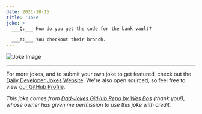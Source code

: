 ```yaml
---
date: 2021-10-15
title: 'Joke'
joke: >
  ___Q:___ How do you get the code for the bank vault?
  
  ___A:___ You checkout their branch.
---
```



![Joke Image](https://private.xtrp.io/projects/DailyDeveloperJokes/public_image_server/images/5e125880f2f70.png)

---

For more jokes, and to submit your own joke to get featured, check out the [Daily Developer Jokes Website](https://dailydeveloperjokes.github.io/). We're also open sourced, so feel free to view [our GitHub Profile](https://github.com/dailydeveloperjokes).


_This joke comes from [Dad-Jokes GitHub Repo by Wes Bos](https://github.com/wesbos/dad-jokes) (thank you!), whose owner has given me permission to use this joke with credit._

<!--
Joke text:
**Q:** How do you get the code for the bank vault?

**A:** You checkout their branch.
 -->



